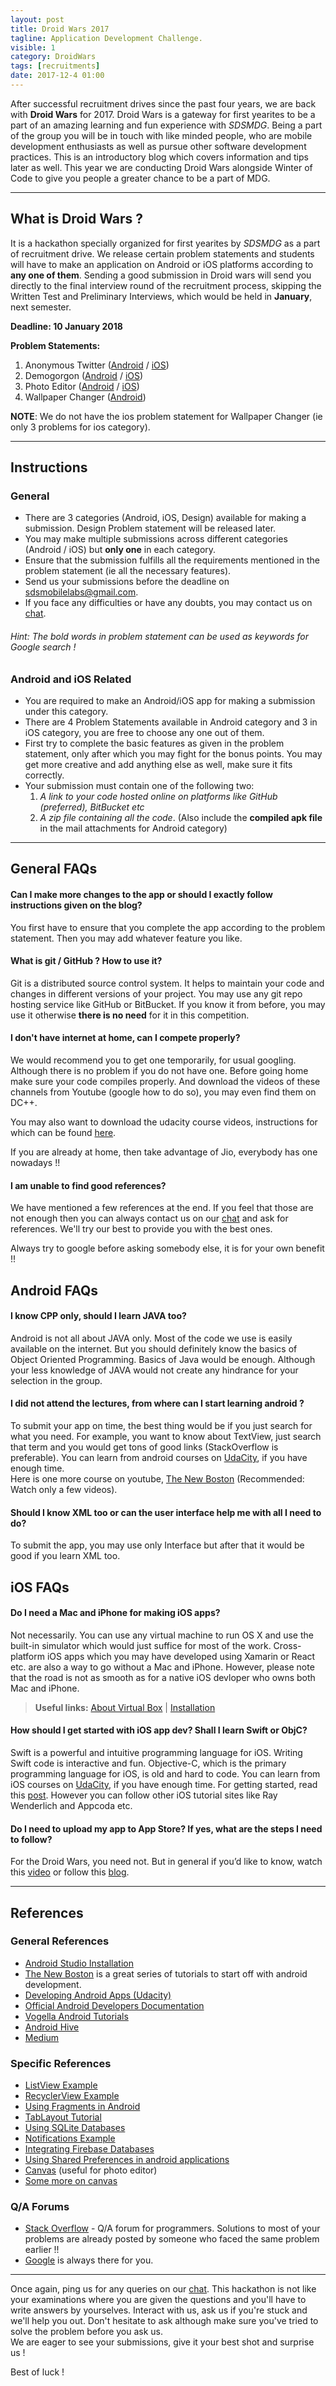 ```yaml
---
layout: post
title: Droid Wars 2017
tagline: Application Development Challenge.
visible: 1
category: DroidWars
tags: [recruitments]
date: 2017-12-4 01:00
---
```


After successful recruitment drives since the past four years, we are back with **Droid Wars** for 2017. Droid Wars is a gateway for first yearites to be a part of an amazing learning and fun experience with _SDSMDG_. Being a part of the group you will be in touch with like minded people, who are mobile development enthusiasts as well as pursue other software development practices. This is an introductory blog which covers information and tips later as well. This year we are conducting Droid Wars alongside Winter of Code to give you people a greater chance to be a part of MDG.

-----------------------

## What is Droid Wars ?

It is a hackathon specially organized for first yearites by _SDSMDG_ as a part of recruitment drive. We release certain problem statements and students will have to make an application on Android or iOS platforms according to **any one of them**. Sending a good submission in Droid wars will send you directly to the final interview round of the recruitment process, skipping the Written Test and Preliminary Interviews, which would be held in **January**, next semester.

**Deadline: 10 January 2018**

**Problem Statements:**

1. Anonymous Twitter ([Android](https://mdg.sdslabs.co/DroidWars2017/prob1_android.pdf) / [iOS](https://mdg.sdslabs.co/DroidWars2017/prob1_ios.pdf))
2. Demogorgon ([Android](https://mdg.sdslabs.co/DroidWars2017/prob2_android.pdf) / [iOS](https://mdg.sdslabs.co/DroidWars2017/prob2_ios.pdf))
3. Photo Editor ([Android](https://mdg.sdslabs.co/DroidWars2017/prob3_android.pdf) / [iOS](https://mdg.sdslabs.co/DroidWars2017/prob3_ios.pdf))
4. Wallpaper Changer ([Android](https://mdg.sdslabs.co/DroidWars2017/prob4_android.pdf))

**NOTE**: We do not have the ios problem statement for Wallpaper Changer (ie only 3 problems for ios category).


-----------------------

## Instructions

### General

- There are 3 categories (Android, iOS, Design) available for making a submission. Design Problem statement will be released later.
- You may make multiple submissions across different categories (Android / iOS) but **only one** in each category.
- Ensure that the submission fulfills all the requirements mentioned in the problem statement (ie all the necessary features).
- Send us your submissions before the deadline on [sdsmobilelabs@gmail.com](mailto:sdsmobilelabs@gmail.com).
- If you face any difficulties or have any doubts, you may contact us on [chat](https://mdg.sdslabs.co/chat).

###### Hint: The bold words in problem statement can be used as keywords for Google search ! 

### Android and iOS Related

- You are required to make an Android/iOS app for making a submission under this category.
- There are 4 Problem Statements available in Android category and 3 in iOS category, you are free to choose any one out of them.
- First try to complete the basic features as given in the problem statement, only after which you may fight for the bonus points. You may get more creative and add anything else as well, make sure it fits correctly.
- Your submission must contain one of the following two:
	1. _A link to your code hosted online on platforms like GitHub (preferred), BitBucket etc_
	2. _A zip file containing all the code_. (Also include the **compiled apk file** in the mail attachments for Android category)

-----------------------

## General FAQs

#### Can I make more changes to the app or should I exactly follow instructions given on the blog?

You first have to ensure that you complete the app according to the problem statement. Then you may add whatever feature you like.


#### What is git / GitHub ? How to use it?

Git is a distributed source control system. It helps to maintain your code and changes in different versions of your project. You may use any git repo hosting service like GitHub or BitBucket.
If you know it from before, you may use it otherwise **there is no need** for it in this competition.


#### I don't have internet at home, can I compete properly?

We would recommend you to get one temporarily, for usual googling. Although there is no problem if you do not have one. Before going home make sure your code compiles properly. And download the videos of these channels from Youtube (google how to do so), you may even find them on DC++.

You may also want to download the udacity course videos, instructions for which can be found [here](https://www.quora.com/Where-can-I-get-Udacity-course-videos-for-free).

If you are already at home, then take advantage of Jio, everybody has one nowadays !!


#### I am unable to find good references?

We have mentioned a few references at the end. If you feel that those are not enough then you can always contact us on our [chat](https://mdg.sdslabs.co/chat) and ask for references. We'll try our best to provide you with the best ones.

Always try to google before asking somebody else, it is for your own benefit !!


## Android FAQs

#### I know CPP only, should I learn JAVA too?

Android is not all about JAVA only. Most of the code we use is easily available on the internet. But you should definitely know the basics of Object Oriented Programming. Basics of Java would be enough. Although your less knowledge of JAVA would not create any hindrance for your selection in the group.


#### I did not attend the lectures, from where can I start learning android ? 

To submit your app on time, the best thing would be if you just search for what you need. For example, you want to know about TextView, just search that term and you would get tons of good links (StackOverflow is preferable). You can learn from android courses on [UdaCity](https://www.udacity.com/courses/android), if you have enough time.  
Here is one more course on youtube, [The New Boston](https://www.youtube.com/watch?v=QAbQgLGKd3Y&list=PL6gx4Cwl9DGBsvRxJJOzG4r4k_zLKrnxl) (Recommended: Watch only a few videos).


#### Should I know XML too or can the user interface help me with all I need to do?

To submit the app, you may use only Interface but after that it would be good if you learn XML too.


## iOS FAQs

#### Do I need a Mac and iPhone for making iOS apps?

Not necessarily. You can use any virtual machine to run OS X and use the built-in simulator which would just suffice for most of the work. Cross-platform iOS apps which you may have developed using Xamarin or React etc. are also a way to go without a Mac and iPhone. However, please note that the road is not as smooth as for a native iOS devloper who owns both Mac and iPhone.  
> **Useful links:** [About Virtual Box](https://www.virtualbox.org/wiki/Downloads) | [Installation](https://www.youtube.com/watch?v=DYMEb0ZCfes)


#### How should I get started with iOS app dev? Shall I learn Swift or ObjC?

Swift is a powerful and intuitive programming language for iOS. Writing Swift code is interactive and fun. Objective-C, which is the primary programming language for iOS, is old and hard to code.
You can learn from iOS courses on [UdaCity](https://www.udacity.com/courses/ios), if you have enough time. For getting started, read this [post](https://www.facebook.com/groups/SDSWebDev/455571147987371).
However you can follow other iOS tutorial sites like Ray Wenderlich and Appcoda etc.


#### Do I need to upload my app to App Store? If yes, what are the steps I need to follow?

For the Droid Wars, you need not. But in general if you’d like to know, watch this [video](https://www.youtube.com/watch?v=tnbOcpwJGa8) or follow this [blog](https://www.raywenderlich.com/127936/submit-an-app-part-1).

------------------

## References

### General References

- [Android Studio Installation](https://mdg.sdslabs.co/introduction/2017/08/29/Android-Studio-Installation/)
- [The New Boston](https://www.youtube.com/playlist?list=PL6gx4Cwl9DGBsvRxJJOzG4r4k_zLKrnxl) is a great series of tutorials to start off with android development.
- [Developing Android Apps (Udacity)](https://in.udacity.com/course/android-development-for-beginners--ud837)
- [Official Android Developers Documentation](https://developer.android.com/training/index.html)
- [Vogella Android Tutorials](http://www.vogella.com/tutorials/android.html)
- [Android Hive](https://www.androidhive.info/)
- [Medium](https://medium.com/)

### Specific References

- [ListView Example](https://www.androidhive.info/2011/10/android-listview-tutorial/)
- [RecyclerView Example](https://www.androidhive.info/2016/05/android-working-with-card-view-and-recycler-view/)
- [Using Fragments in Android](http://www.vogella.com/tutorials/AndroidFragments/article.html)
- [TabLayout Tutorial](https://www.androidhive.info/2013/10/android-tab-layout-with-swipeable-views-1/)
- [Using SQLite Databases](http://www.vogella.com/tutorials/AndroidSQLite/article.html)
- [Notifications Example](http://www.vogella.com/tutorials/AndroidNotifications/article.html)
- [Integrating Firebase Databases](https://www.androidhive.info/2016/10/android-working-with-firebase-realtime-database/)
- [Using Shared Preferences in android applications](https://www.androidhive.info/2012/08/android-session-management-using-shared-preferences/)
- [Canvas](https://developer.android.com/reference/android/graphics/Canvas.html) (useful for photo editor)
- [Some more on canvas](https://www.android-examples.com/android-simple-draw-canvas-finger-example-tutorial/)


### Q/A Forums
- [Stack Overflow](https://stackoverflow.com/) -  Q/A forum for programmers. Solutions to most of your problems are already posted by someone who faced the same problem earlier !!
- [Google](https://www.google.co.in/) is always there for you.

-------------------

Once again, ping us for any queries on our [chat](https://mdg.sdslabs.co/chat). This hackathon is not like your examinations where you are given the questions and you'll have to write answers by yourselves. Interact with us, ask us if you're stuck and we'll help you out. Don't hesitate to ask although make sure you've tried to solve the problem before you ask us.  
We are eager to see your submissions, give it your best shot and surprise us !

Best of luck !
